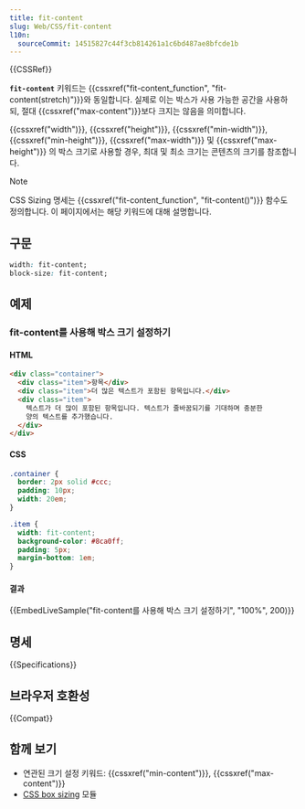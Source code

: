 ```yaml
---
title: fit-content
slug: Web/CSS/fit-content
l10n:
  sourceCommit: 14515827c44f3cb814261a1c6bd487ae8bfcde1b
---
```


{{CSSRef}}

**`fit-content`** 키워드는 {{cssxref("fit-content_function", "fit-content(stretch)")}}와 동일합니다. 실제로 이는 박스가 사용 가능한 공간을 사용하되, 절대 {{cssxref("max-content")}}보다 크지는 않음을 의미합니다.

{{cssxref("width")}}, {{cssxref("height")}}, {{cssxref("min-width")}}, {{cssxref("min-height")}}, {{cssxref("max-width")}} 및 {{cssxref("max-height")}} 의 박스 크기로 사용할 경우, 최대 및 최소 크기는 콘텐츠의 크기를 참조합니다.

> [!NOTE]
> CSS Sizing 명세는 {{cssxref("fit-content_function", "fit-content()")}} 함수도 정의합니다. 이 페이지에서는 해당 키워드에 대해 설명합니다.

## 구문

```css
width: fit-content;
block-size: fit-content;
```

## 예제

### fit-content를 사용해 박스 크기 설정하기

#### HTML

```html
<div class="container">
  <div class="item">항목</div>
  <div class="item">더 많은 텍스트가 포함된 항목입니다.</div>
  <div class="item">
    텍스트가 더 많이 포함된 항목입니다. 텍스트가 줄바꿈되기를 기대하며 충분한
    양의 텍스트를 추가했습니다.
  </div>
</div>
```

#### CSS

```css
.container {
  border: 2px solid #ccc;
  padding: 10px;
  width: 20em;
}

.item {
  width: fit-content;
  background-color: #8ca0ff;
  padding: 5px;
  margin-bottom: 1em;
}
```

#### 결과

{{EmbedLiveSample("fit-content를 사용해 박스 크기 설정하기", "100%", 200)}}

## 명세

{{Specifications}}

## 브라우저 호환성

{{Compat}}

## 함께 보기

- 연관된 크기 설정 키워드: {{cssxref("min-content")}}, {{cssxref("max-content")}}
- [CSS box sizing](/ko/docs/Web/CSS/CSS_box_sizing) 모듈
